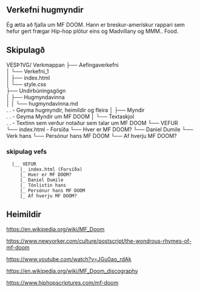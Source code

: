 ## Verkefni hugmyndir  

Ég ætla að fjalla um MF DOOM. Hann er breskur-amerískur rappari sem hefur gert frægar Hip-hop plötur eins og Madvillany og MMM.. Food. 

## Skipulagð

VESÞ1VG/  Verkmappan
├── Aefingaverkefni  
│   └── Verkefni_1  
│       ├── index.html  
│       └── style.css  
├── Undirbúningsgögn  
│   ├── Hugmyndavinna  
│   │   └── hugmyndavinna.md  
.   .   - Geyma hugmyndir, heimildir og fleira 
│   ├── Myndir  
.   .   - Geyma Myndir um MF DOOM
│   └── Textaskjol  
.   .   - Textinn sem verður notaður sem talar um MF DOOM
└── VEFUR  
    └── index.html - Forsíða
    └── Hver er MF DOOM?
    └── Daniel Dumile
    └── Verk hans
    └── Persónur hans MF DOOM
    └── Af hverju MF DOOM?


### skipulag vefs
      |__ VEFUR 
         |_ index.html (Forsíða)
         |_ Hver er MF DOOM?
         |_ Daniel Dumile
         |_ Tónlistin hans
         |_ Persónur hans MF DOOM
         |_ Af hverju MF DOOM?

## Heimildir  
https://en.wikipedia.org/wiki/MF_Doom

https://www.newyorker.com/culture/postscript/the-wondrous-rhymes-of-mf-doom

https://www.youtube.com/watch?v=JGu0ao_rdAk

https://en.wikipedia.org/wiki/MF_Doom_discography

https://www.hiphopscriptures.com/mf-doom




